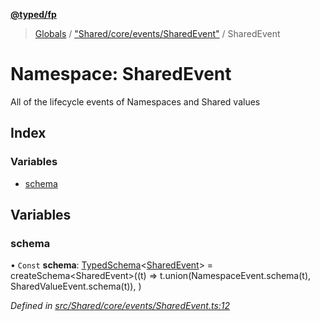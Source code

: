 **[@typed/fp](../README.md)**

> [Globals](../globals.md) / ["Shared/core/events/SharedEvent"](_shared_core_events_sharedevent_.md) / SharedEvent

# Namespace: SharedEvent

All of the lifecycle events of Namespaces and Shared values

## Index

### Variables

* [schema](_shared_core_events_sharedevent_.sharedevent.md#schema)

## Variables

### schema

• `Const` **schema**: [TypedSchema](../interfaces/_io_typedschema_.typedschema.md)\<[SharedEvent](_shared_core_events_sharedevent_.sharedevent.md)> = createSchema\<SharedEvent>((t) => t.union(NamespaceEvent.schema(t), SharedValueEvent.schema(t)), )

*Defined in [src/Shared/core/events/SharedEvent.ts:12](https://github.com/TylorS/typed-fp/blob/559f273/src/Shared/core/events/SharedEvent.ts#L12)*
